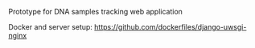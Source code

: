 Prototype for DNA samples tracking web application


Docker and server setup: https://github.com/dockerfiles/django-uwsgi-nginx